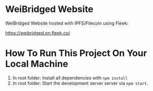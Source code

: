 # WeiBridged Website

WeiBridged
Website hosted with IPFS/Filecoin using Fleek:

https://weibridged.on.fleek.co/

# How To Run This Project On Your Local Machine

1. In root folder: Install all dependencies with `npm install`
2. In root folder: Start the development server server via `npm start`.
